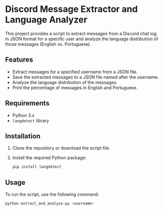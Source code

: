 # Discord Message Extractor and Language Analyzer

This project provides a script to extract messages from a Discord chat log in JSON format for a specific user and analyze the language distribution of those messages (English vs. Portuguese).

## Features

- Extract messages for a specified username from a JSON file.
- Save the extracted messages to a JSON file named after the username.
- Analyze the language distribution of the messages.
- Print the percentage of messages in English and Portuguese.

## Requirements

- Python 3.x
- `langdetect` library

## Installation

1. Clone the repository or download the script file.

2. Install the required Python package:
    ```sh
    pip install langdetect
    ```

## Usage

To run the script, use the following command:

```sh
python extract_and_analyze.py <username>

